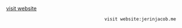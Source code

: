 [visit website](https://jerinjacob.me)


                                         visit website:jerinjacob.me

